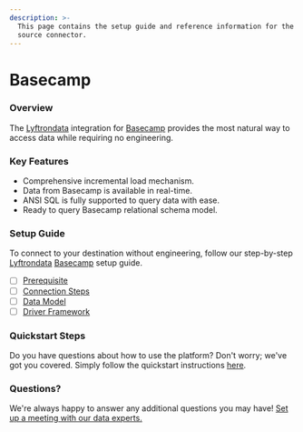 ```yaml
---
description: >-
  This page contains the setup guide and reference information for the Basecamp
  source connector.
---
```


# Basecamp

### Overview

The [Lyftrondata](https://www.lyftrondata.com/) integration for [Basecamp](None/) provides the most natural way to access data while requiring no engineering.

### Key Features

* Comprehensive incremental load mechanism.
* Data from Basecamp is available in real-time.
* ANSI SQL is fully supported to query data with ease.
* Ready to query Basecamp relational schema model.

### Setup Guide

To connect to your destination without engineering, follow our step-by-step [Lyftrondata](https://www.lyftrondata.com/) [Basecamp](None/) setup guide.

* [ ] [Prerequisite](prerequisite.md)
* [ ] [Connection Steps](connection-steps.md)
* [ ] [Data Model](data-model/erd.md)
* [ ] [Driver Framework](driver-framework/)

### Quickstart Steps

Do you have questions about how to use the platform? Don't worry; we've got you covered. Simply follow the quickstart instructions [here](../../).

### Questions? <a href="#questions" id="questions"></a>

We're always happy to answer any additional questions you may have! [Set up a meeting with our data experts.](https://www.lyftrondata.com/book-a-meeting/)
